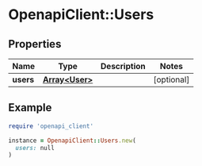 # OpenapiClient::Users

## Properties

| Name | Type | Description | Notes |
| ---- | ---- | ----------- | ----- |
| **users** | [**Array&lt;User&gt;**](User.md) |  | [optional] |

## Example

```ruby
require 'openapi_client'

instance = OpenapiClient::Users.new(
  users: null
)
```

